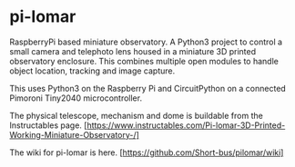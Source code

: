 # pi-lomar
RaspberryPi based miniature observatory.
A Python3 project to control a small camera and telephoto lens housed in a miniature 3D printed observatory enclosure.
This combines multiple open modules to handle object location, tracking and image capture.

This uses Python3 on the Raspberry Pi and CircuitPython on a connected Pimoroni Tiny2040 microcontroller.

The physical telescope, mechanism and dome is buildable from the Instructables page.
[https://www.instructables.com/Pi-lomar-3D-Printed-Working-Miniature-Observatory-/]

The wiki for pi-lomar is here.
[https://github.com/Short-bus/pilomar/wiki]
